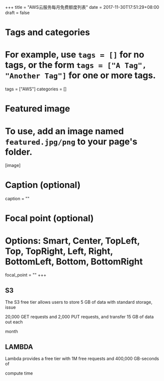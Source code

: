 +++
title = "AWS云服务每月免费额度列表"
date = 2017-11-30T17:51:29+08:00
draft = false

# Tags and categories
# For example, use `tags = []` for no tags, or the form `tags = ["A Tag", "Another Tag"]` for one or more tags.
tags = ["AWS"]
categories = []

# Featured image
# To use, add an image named `featured.jpg/png` to your page's folder. 
[image]
  # Caption (optional)
  caption = ""

  # Focal point (optional)
  # Options: Smart, Center, TopLeft, Top, TopRight, Left, Right, BottomLeft, Bottom, BottomRight
  focal_point = ""
+++

## S3

The S3 free tier allows users to store 5 GB of data with standard storage, issue

20,000 GET requests and 2,000 PUT requests, and transfer 15 GB of data out each

month

## LAMBDA

Lambda provides a free tier with 1M free requests and 400,000 GB-seconds of

compute time